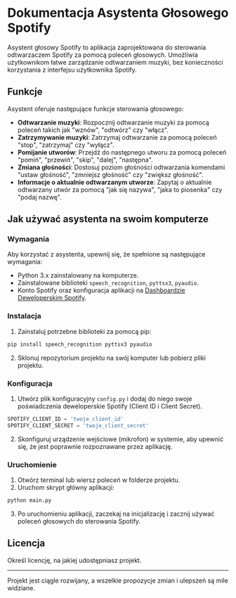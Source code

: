
# Dokumentacja Asystenta Głosowego Spotify

Asystent głosowy Spotify to aplikacja zaprojektowana do sterowania odtwarzaczem Spotify za pomocą poleceń głosowych. Umożliwia użytkownikom łatwe zarządzanie odtwarzaniem muzyki, bez konieczności korzystania z interfejsu użytkownika Spotify.

## Funkcje

Asystent oferuje następujące funkcje sterowania głosowego:

- **Odtwarzanie muzyki**: Rozpocznij odtwarzanie muzyki za pomocą poleceń takich jak "wznów", "odtwórz" czy "włącz".
- **Zatrzymywanie muzyki**: Zatrzymaj odtwarzanie za pomocą poleceń "stop", "zatrzymaj" czy "wyłącz".
- **Pomijanie utworów**: Przejdź do następnego utworu za pomocą poleceń "pomiń", "przewiń", "skip", "dalej", "następna".
- **Zmiana głośności**: Dostosuj poziom głośności odtwarzania komendami "ustaw głośność", "zmniejsz głośność" czy "zwiększ głośność".
- **Informacje o aktualnie odtwarzanym utworze**: Zapytaj o aktualnie odtwarzany utwór za pomocą "jak się nazywa", "jaka to piosenka" czy "podaj nazwę".

## Jak używać asystenta na swoim komputerze

### Wymagania

Aby korzystać z asystenta, upewnij się, że spełnione są następujące wymagania:

- Python 3.x zainstalowany na komputerze.
- Zainstalowane biblioteki `speech_recognition`, `pyttsx3`, `pyaudio`.
- Konto Spotify oraz konfiguracja aplikacji na [Dashboardzie Deweloperskim Spotify](https://developer.spotify.com/dashboard/).

### Instalacja

1. Zainstaluj potrzebne biblioteki za pomocą pip:

```bash
pip install speech_recognition pyttsx3 pyaudio
```

2. Sklonuj repozytorium projektu na swój komputer lub pobierz pliki projektu.

### Konfiguracja

1. Utwórz plik konfiguracyjny `config.py` i dodaj do niego swoje poświadczenia deweloperskie Spotify (Client ID i Client Secret).

```python
SPOTIFY_CLIENT_ID = 'twoje_client_id'
SPOTIFY_CLIENT_SECRET = 'twoje_client_secret'
```

2. Skonfiguruj urządzenie wejściowe (mikrofon) w systemie, aby upewnić się, że jest poprawnie rozpoznawane przez aplikację.

### Uruchomienie

1. Otwórz terminal lub wiersz poleceń w folderze projektu.
2. Uruchom skrypt główny aplikacji:

```bash
python main.py
```

3. Po uruchomieniu aplikacji, zaczekaj na inicjalizację i zacznij używać poleceń głosowych do sterowania Spotify.

## Licencja

Określ licencję, na jakiej udostępniasz projekt.

---

Projekt jest ciągle rozwijany, a wszelkie propozycje zmian i ulepszeń są mile widziane.
